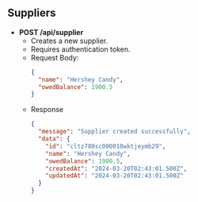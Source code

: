 ## Suppliers

- **POST /api/supplier**
  - Creates a new supplier.
  - Requires authentication token.
  - Request Body:
    ```json
    {
      "name": "Hershey Candy",
      "owedBalance": 1900.5
    }
    ```
  - Response
    ```json
    {
      "message": "Supplier created successfully",
      "data": {
        "id": "cltz780sc000010wktjeymb29",
        "name": "Hershey Candy",
        "owedBalance": 1900.5,
        "createdAt": "2024-03-20T02:43:01.500Z",
        "updatedAt": "2024-03-20T02:43:01.500Z"
      }
    }
    ```
